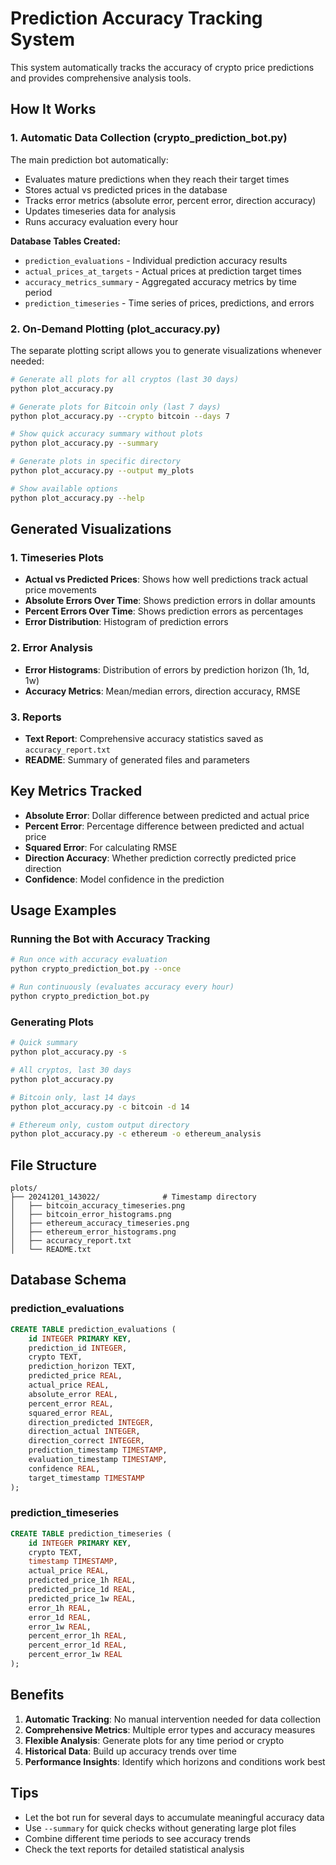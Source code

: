 # Prediction Accuracy Tracking System

This system automatically tracks the accuracy of crypto price predictions and provides comprehensive analysis tools.

## How It Works

### 1. Automatic Data Collection (crypto_prediction_bot.py)

The main prediction bot automatically:
- Evaluates mature predictions when they reach their target times
- Stores actual vs predicted prices in the database
- Tracks error metrics (absolute error, percent error, direction accuracy)
- Updates timeseries data for analysis
- Runs accuracy evaluation every hour

**Database Tables Created:**
- `prediction_evaluations` - Individual prediction accuracy results
- `actual_prices_at_targets` - Actual prices at prediction target times  
- `accuracy_metrics_summary` - Aggregated accuracy metrics by time period
- `prediction_timeseries` - Time series of prices, predictions, and errors

### 2. On-Demand Plotting (plot_accuracy.py)

The separate plotting script allows you to generate visualizations whenever needed:

```bash
# Generate all plots for all cryptos (last 30 days)
python plot_accuracy.py

# Generate plots for Bitcoin only (last 7 days)
python plot_accuracy.py --crypto bitcoin --days 7

# Show quick accuracy summary without plots
python plot_accuracy.py --summary

# Generate plots in specific directory
python plot_accuracy.py --output my_plots

# Show available options
python plot_accuracy.py --help
```

## Generated Visualizations

### 1. Timeseries Plots
- **Actual vs Predicted Prices**: Shows how well predictions track actual price movements
- **Absolute Errors Over Time**: Shows prediction errors in dollar amounts
- **Percent Errors Over Time**: Shows prediction errors as percentages
- **Error Distribution**: Histogram of prediction errors

### 2. Error Analysis
- **Error Histograms**: Distribution of errors by prediction horizon (1h, 1d, 1w)
- **Accuracy Metrics**: Mean/median errors, direction accuracy, RMSE

### 3. Reports
- **Text Report**: Comprehensive accuracy statistics saved as `accuracy_report.txt`
- **README**: Summary of generated files and parameters

## Key Metrics Tracked

- **Absolute Error**: Dollar difference between predicted and actual price
- **Percent Error**: Percentage difference between predicted and actual price  
- **Squared Error**: For calculating RMSE
- **Direction Accuracy**: Whether prediction correctly predicted price direction
- **Confidence**: Model confidence in the prediction

## Usage Examples

### Running the Bot with Accuracy Tracking
```bash
# Run once with accuracy evaluation
python crypto_prediction_bot.py --once

# Run continuously (evaluates accuracy every hour)
python crypto_prediction_bot.py
```

### Generating Plots

```bash
# Quick summary
python plot_accuracy.py -s

# All cryptos, last 30 days
python plot_accuracy.py

# Bitcoin only, last 14 days  
python plot_accuracy.py -c bitcoin -d 14

# Ethereum only, custom output directory
python plot_accuracy.py -c ethereum -o ethereum_analysis
```

## File Structure

```
plots/
├── 20241201_143022/              # Timestamp directory
│   ├── bitcoin_accuracy_timeseries.png
│   ├── bitcoin_error_histograms.png
│   ├── ethereum_accuracy_timeseries.png
│   ├── ethereum_error_histograms.png
│   ├── accuracy_report.txt
│   └── README.txt
```

## Database Schema

### prediction_evaluations
```sql
CREATE TABLE prediction_evaluations (
    id INTEGER PRIMARY KEY,
    prediction_id INTEGER,
    crypto TEXT,
    prediction_horizon TEXT,
    predicted_price REAL,
    actual_price REAL,
    absolute_error REAL,
    percent_error REAL,
    squared_error REAL,
    direction_predicted INTEGER,
    direction_actual INTEGER,
    direction_correct INTEGER,
    prediction_timestamp TIMESTAMP,
    evaluation_timestamp TIMESTAMP,
    confidence REAL,
    target_timestamp TIMESTAMP
);
```

### prediction_timeseries
```sql
CREATE TABLE prediction_timeseries (
    id INTEGER PRIMARY KEY,
    crypto TEXT,
    timestamp TIMESTAMP,
    actual_price REAL,
    predicted_price_1h REAL,
    predicted_price_1d REAL,
    predicted_price_1w REAL,
    error_1h REAL,
    error_1d REAL,
    error_1w REAL,
    percent_error_1h REAL,
    percent_error_1d REAL,
    percent_error_1w REAL
);
```

## Benefits

1. **Automatic Tracking**: No manual intervention needed for data collection
2. **Comprehensive Metrics**: Multiple error types and accuracy measures
3. **Flexible Analysis**: Generate plots for any time period or crypto
4. **Historical Data**: Build up accuracy trends over time
5. **Performance Insights**: Identify which horizons and conditions work best

## Tips

- Let the bot run for several days to accumulate meaningful accuracy data
- Use `--summary` for quick checks without generating large plot files
- Combine different time periods to see accuracy trends
- Check the text reports for detailed statistical analysis 